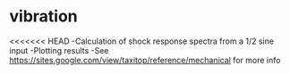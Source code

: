 # vibration

<<<<<<< HEAD
-Calculation of shock response spectra from a 1/2 sine input
-Plotting results
-See https://sites.google.com/view/taxitop/reference/mechanical  for more info
